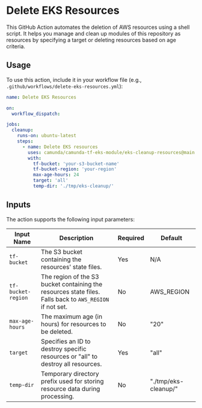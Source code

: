 # Delete EKS Resources

This GitHub Action automates the deletion of AWS resources using a shell script. It helps you manage and clean up modules of this repository as resources by specifying a target or deleting resources based on age criteria.

## Usage

To use this action, include it in your workflow file (e.g., `.github/workflows/delete-eks-resources.yml`):

```yaml
name: Delete EKS Resources

on:
  workflow_dispatch:

jobs:
  cleanup:
    runs-on: ubuntu-latest
    steps:
      - name: Delete EKS resources
        uses: camunda/camunda-tf-eks-module/eks-cleanup-resources@main
        with:
          tf-bucket: 'your-s3-bucket-name'
          tf-bucket-region: 'your-region'
          max-age-hours: 24
          target: 'all'
          temp-dir: './tmp/eks-cleanup/'
```

## Inputs

The action supports the following input parameters:

| Input Name         | Description                                                                               | Required | Default                    |
|--------------------|-------------------------------------------------------------------------------------------|----------|----------------------------|
| `tf-bucket`        | The S3 bucket containing the resources' state files.                                       | Yes      | N/A                        |
| `tf-bucket-region` | The region of the S3 bucket containing the resources state files. Falls back to `AWS_REGION` if not set. | No       | AWS_REGION                 |
| `max-age-hours`    | The maximum age (in hours) for resources to be deleted.                                    | No       | "20"                       |
| `target`           | Specifies an ID to destroy specific resources or "all" to destroy all resources.           | Yes      | "all"                      |
| `temp-dir`         | Temporary directory prefix used for storing resource data during processing.               | No       | "./tmp/eks-cleanup/"       |
